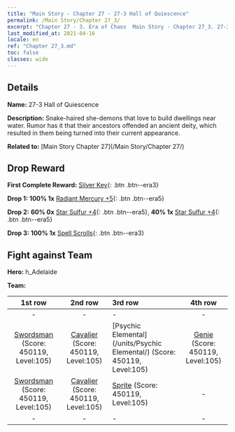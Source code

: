 ```yaml
---
title: "Main Story - Chapter 27 - 27-3 Hall of Quiescence"
permalink: /Main Story/Chapter 27_3/
excerpt: "Chapter 27 - 3. Era of Chaos  Main Story - Chapter 27_3. 27-3 Hall of Quiescence"
last_modified_at: 2021-04-16
locale: en
ref: "Chapter 27_3.md"
toc: false
classes: wide
---
```


## Details

 **Name:** 27-3 Hall of Quiescence

 **Description:** Snake-haired she-demons that love to build dwellings near water. Rumor has it that their ancestors offended an ancient deity, which resulted in them being turned into their current appearance.

 **Related to:** [Main Story Chapter 27](/Main Story/Chapter 27/)

## Drop Reward

 **First Complete Reward:** [Silver Key](/Items/con_693/){: .btn .btn--era3}

 **Drop 1:** **100% 1x** [Radiant Mercury +5](/Items/mat_98/){: .btn .btn--era5}

 **Drop 2:** **60% 0x** [Star Sulfur +4](/Items/mat_92/){: .btn .btn--era5}, **40% 1x** [Star Sulfur +4](/Items/mat_92/){: .btn .btn--era5}

 **Drop 3:** **100% 1x** [Spell Scrolls](/Items/con_694/){: .btn .btn--era3}


## Fight against Team
 **Hero:** h_Adelaide

 **Team:**


  | 1st row | 2nd row | 3rd row | 4th row |
  |:----:|:----:|:----|:----:|
  | - | - | - | - |
  | [Swordsman](/units/Swordsman/) (Score: 450119, Level:105)  | [Cavalier](/units/Cavalier/) (Score: 450119, Level:105)  | [Psychic Elemental](/units/Psychic Elemental/) (Score: 450119, Level:105)  | [Genie](/units/Genie/) (Score: 450119, Level:105)  |
  | [Swordsman](/units/Swordsman/) (Score: 450119, Level:105)  | [Cavalier](/units/Cavalier/) (Score: 450119, Level:105)  | [Sprite](/units/Sprite/) (Score: 450119, Level:105)  | - |
  | - | - | - | - |


